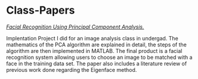 # Class-Papers

[*Facial Recognition Using Principal Component Analysis.*](https://github.com/JBRINGLEY/Class-Papers/blob/master/Facial%20Recognition%20Using%20PCA.pdf)

Implentation Project I did for an image analysis class in undergad. The mathematics of the PCA algorithm are explained in detail, the steps of the algorithm are then implemented in MATLAB. The final product is a facial recognition system allowing users to choose an image to be matched with a face in the training data set. The paper also includes a literature review of previous work done regarding the Eigenface method. 
